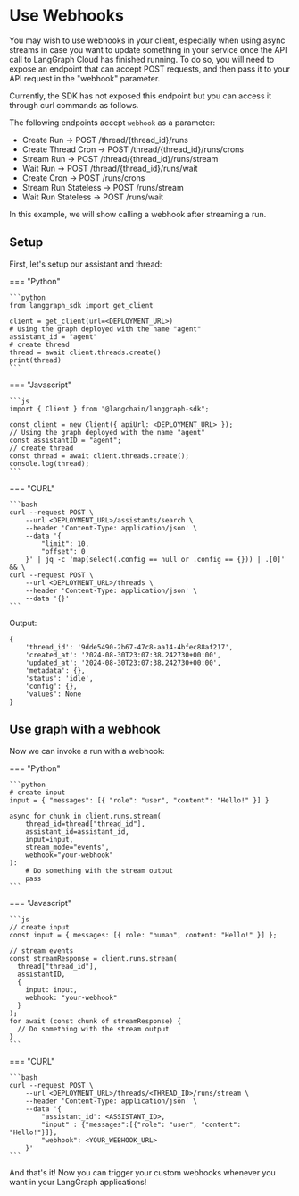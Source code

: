 # Use Webhooks
 

You may wish to use webhooks in your client, especially when using async streams in case you want to update something in your service once the API call to LangGraph Cloud has finished running. To do so, you will need to expose an endpoint that can accept POST requests, and then pass it to your API request in the "webhook" parameter.

Currently, the SDK has not exposed this endpoint but you can access it through curl commands as follows.

The following endpoints accept `webhook` as a parameter: 

- Create Run -> POST /thread/{thread_id}/runs
- Create Thread Cron -> POST /thread/{thread_id}/runs/crons
- Stream Run -> POST /thread/{thread_id}/runs/stream
- Wait Run -> POST /thread/{thread_id}/runs/wait
- Create Cron -> POST /runs/crons
- Stream Run Stateless -> POST /runs/stream
- Wait Run Stateless -> POST /runs/wait

In this example, we will show calling a webhook after streaming a run. 

## Setup

First, let's setup our assistant and thread:

=== "Python"

    ```python
    from langgraph_sdk import get_client

    client = get_client(url=<DEPLOYMENT_URL>)
    # Using the graph deployed with the name "agent"
    assistant_id = "agent"
    # create thread
    thread = await client.threads.create()
    print(thread)
    ```

=== "Javascript"

    ```js
    import { Client } from "@langchain/langgraph-sdk";

    const client = new Client({ apiUrl: <DEPLOYMENT_URL> });
    // Using the graph deployed with the name "agent"
    const assistantID = "agent";
    // create thread
    const thread = await client.threads.create();
    console.log(thread);
    ```

=== "CURL"

    ```bash
    curl --request POST \
        --url <DEPLOYMENT_URL>/assistants/search \
        --header 'Content-Type: application/json' \
        --data '{
            "limit": 10,
            "offset": 0
        }' | jq -c 'map(select(.config == null or .config == {})) | .[0]' && \
    curl --request POST \
        --url <DEPLOYMENT_URL>/threads \
        --header 'Content-Type: application/json' \
        --data '{}'
    ```

Output:

    {
        'thread_id': '9dde5490-2b67-47c8-aa14-4bfec88af217', 
        'created_at': '2024-08-30T23:07:38.242730+00:00', 
        'updated_at': '2024-08-30T23:07:38.242730+00:00', 
        'metadata': {}, 
        'status': 'idle', 
        'config': {}, 
        'values': None
    }

## Use graph with a webhook

Now we can invoke a run with a webhook:

=== "Python"

    ```python
    # create input
    input = { "messages": [{ "role": "user", "content": "Hello!" }] }

    async for chunk in client.runs.stream(
        thread_id=thread["thread_id"],
        assistant_id=assistant_id,
        input=input,
        stream_mode="events",
        webhook="your-webhook"
    ):
        # Do something with the stream output
        pass
    ```

=== "Javascript"

    ```js
    // create input
    const input = { messages: [{ role: "human", content: "Hello!" }] };

    // stream events
    const streamResponse = client.runs.stream(
      thread["thread_id"],
      assistantID,
      {
        input: input,
        webhook: "your-webhook"
      }
    );
    for await (const chunk of streamResponse) {
      // Do something with the stream output
    }
    ```

=== "CURL"

    ```bash
    curl --request POST \
        --url <DEPLOYMENT_URL>/threads/<THREAD_ID>/runs/stream \
        --header 'Content-Type: application/json' \
        --data '{
            "assistant_id": <ASSISTANT_ID>,
            "input" : {"messages":[{"role": "user", "content": "Hello!"}]},
            "webhook": <YOUR_WEBHOOK_URL>
        }'
    ```

And that's it! Now you can trigger your custom webhooks whenever you want in your LangGraph applications!